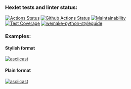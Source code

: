 ### Hexlet tests and linter status:
[![Actions Status](https://github.com/danokp/python-project-50/workflows/hexlet-check/badge.svg)](https://github.com/danokp/python-project-50/actions)
[![Github Actions Status](https://github.com/danokp/python-project-50/workflows/Python%20CI/badge.svg)](https://github.com/danokp/python-project-50/actions)
[![Maintainability](https://api.codeclimate.com/v1/badges/bb9cddcc96361d90f2a0/maintainability)](https://codeclimate.com/github/danokp/python-project-50/maintainability)
[![Test Coverage](https://api.codeclimate.com/v1/badges/bb9cddcc96361d90f2a0/test_coverage)](https://codeclimate.com/github/danokp/python-project-50/test_coverage)
[![wemake-python-styleguide](https://img.shields.io/badge/style-wemake-000000.svg)](https://github.com/wemake-services/wemake-python-styleguide)

### Examples:
#### Stylish format
[![asciicast](https://asciinema.org/a/vjfhuzWwPIVhlXIr8N4LyZuOP.svg)](https://asciinema.org/a/vjfhuzWwPIVhlXIr8N4LyZuOP)

#### Plain format
[![asciicast](https://asciinema.org/a/wcoGQfzPiOd4zdMjsXIgoKlNb.svg)](https://asciinema.org/a/wcoGQfzPiOd4zdMjsXIgoKlNb)
